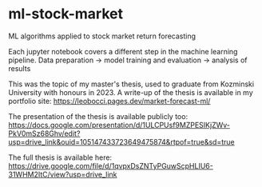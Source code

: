 # ml-stock-market
ML algorithms applied to stock market return forecasting

Each jupyter notebook covers a different step in the machine learning pipeline.
Data preparation -> model training and evaluation -> analysis of results

This was the topic of my master's thesis, used to graduate from Kozminski University with honours in 2023. 
A write-up of the thesis is available in my portfolio site: https://leobocci.pages.dev/market-forecast-ml/

The presentation of the thesis is available publicly too: https://docs.google.com/presentation/d/1ULCPUsf9MZPESIKjZWv-PkV0mSz68Ghv/edit?usp=drive_link&ouid=105147433723649475874&rtpof=true&sd=true

The full thesis is available here: https://drive.google.com/file/d/1qvpxDsZNTyPGuwScpHLIU6-31WHM2ItC/view?usp=drive_link
